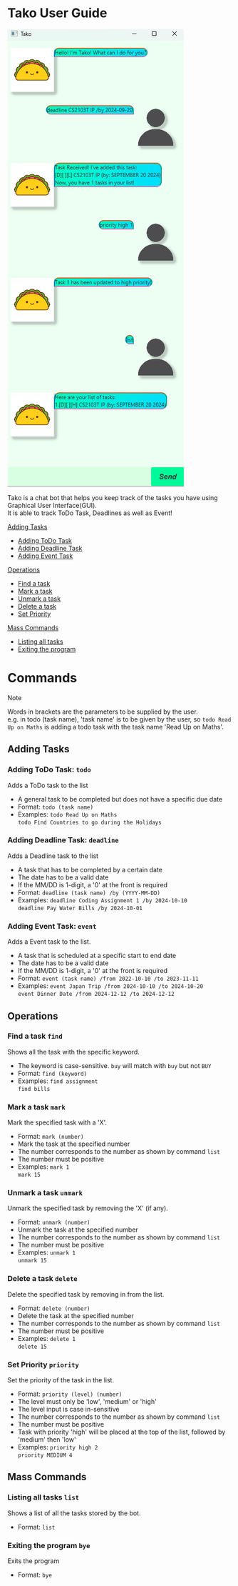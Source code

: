 # Tako User Guide

![](https://github.com/nigellqx/ip/blob/master/docs/Ui.png.png)

Tako is a chat bot that helps you keep track of the tasks you have
using Graphical User Interface(GUI).  
It is able to track ToDo Task, Deadlines as well as Event!

[Adding Tasks](#adding-tasks)
- [Adding ToDo Task](#adding-todo-task-todo)
- [Adding Deadline Task](#adding-deadline-task-deadline)
- [Adding Event Task](#adding-event-task-event)

[Operations](#operations)
- [Find a task](#find-a-task-find)
- [Mark a task](#mark-a-task-mark)
- [Unmark a task](#unmark-a-task-unmark)
- [Delete a task](#delete-a-task-delete)
- [Set Priority](#set-priority-priority)

[Mass Commands](#mass-commands)
- [Listing all tasks](#listing-all-tasks-list)
- [Exiting the program](#exiting-the-program-bye)


# Commands

> [!NOTE]
> Words in brackets are the parameters to be supplied by the user.  
> e.g. in todo (task name), 'task name' is to be given by the user, so
> `todo Read Up on Maths` is adding a todo task with the task 
> name 'Read Up on Maths'.

## Adding Tasks

### Adding ToDo Task: `todo`
Adds a ToDo task to the list
- A general task to be completed but does not have a specific due date
- Format: `todo (task name)` 
- Examples: `todo Read Up on Maths`  
            `todo Find Countries to go during the Holidays`

### Adding Deadline Task: `deadline`
Adds a Deadline task to the list
- A task that has to be completed by a certain date
- The date has to be a valid date
- If the MM/DD is 1-digit, a '0' at the front is required
- Format: `deadline (task name) /by (YYYY-MM-DD)`
- Examples: `deadline Coding Assignment 1 /by 2024-10-10`  
            `deadline Pay Water Bills /by 2024-10-01`

### Adding Event Task: `event`
Adds a Event task to the list.
- A task that is scheduled at a specific start to end date
- The date has to be a valid date
- If the MM/DD is 1-digit, a '0' at the front is required
- Format: `event (task name) /from 2022-10-10 /to 2023-11-11`
- Examples: `event Japan Trip /from 2024-10-10 /to 2024-10-20`  
            `event Dinner Date /from 2024-12-12 /to 2024-12-12`


## Operations

### Find a task `find`
Shows all the task with the specific keyword.
- The keyword is case-sensitive. `buy` will match with `buy` but not `BUY`
- Format: `find (keyword)`
- Examples: `find assignment`  
            `find bills`

### Mark a task `mark`
Mark the specified task with a 'X'.
- Format: `mark (number)`
- Mark the task at the specified number
- The number corresponds to the number as shown by command `list`
- The number must be positive
- Examples: `mark 1`  
            `mark 15`

### Unmark a task `unmark`
Unmark the specified task by removing the 'X' (if any).
- Format: `unmark (number)`
- Unmark the task at the specified number
- The number corresponds to the number as shown by command `list`
- The number must be positive
- Examples: `unmark 1`  
            `unmark 15`

### Delete a task `delete`
Delete the specified task by removing in from the list.
- Format: `delete (number)`
- Delete the task at the specified number
- The number corresponds to the number as shown by command `list`
- The number must be positive
- Examples: `delete 1`  
            `delete 15`

### Set Priority `priority`
Set the priority of the task in the list.
- Format: `priority (level) (number)`
- The level must only be 'low', 'medium' or 'high'
- The level input is case in-sensitive
- The number corresponds to the number as shown by command `list`
- The number must be positive
- Task with priority 'high' will be placed at the top of the list,
  followed by 'medium' then 'low'
- Examples: `priority high 2`  
            `priority MEDIUM 4`


## Mass Commands

### Listing all tasks `list`
Shows a list of all the tasks stored by the bot.
- Format: `list`

### Exiting the program `bye`
Exits the program
- Format: `bye`